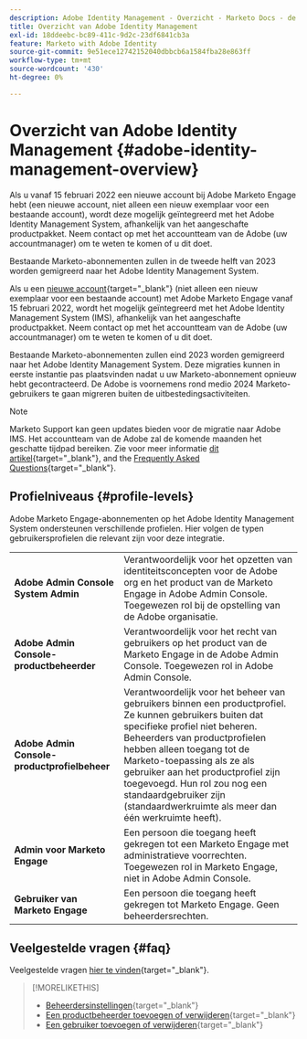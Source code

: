 ```yaml
---
description: Adobe Identity Management - Overzicht - Marketo Docs - de Documentatie van het Product
title: Overzicht van Adobe Identity Management
exl-id: 18ddeebc-bc89-411c-9d2c-23df6841cb3a
feature: Marketo with Adobe Identity
source-git-commit: 9e51ece12742152040dbbcb6a1584fba28e863ff
workflow-type: tm+mt
source-wordcount: '430'
ht-degree: 0%

---
```


# Overzicht van Adobe Identity Management {#adobe-identity-management-overview}

Als u vanaf 15 februari 2022 een nieuwe account bij Adobe Marketo Engage hebt (een nieuwe account, niet alleen een nieuw exemplaar voor een bestaande account), wordt deze mogelijk geïntegreerd met het Adobe Identity Management System, afhankelijk van het aangeschafte productpakket. Neem contact op met het accountteam van de Adobe (uw accountmanager) om te weten te komen of u dit doet.

Bestaande Marketo-abonnementen zullen in de tweede helft van 2023 worden gemigreerd naar het Adobe Identity Management System.

Als u een [nieuwe account](/help/marketo/product-docs/administration/marketo-with-adobe-identity/quick-guide.md){target="_blank"} (niet alleen een nieuw exemplaar voor een bestaande account) met Adobe Marketo Engage vanaf 15 februari 2022, wordt het mogelijk geïntegreerd met het Adobe Identity Management System (IMS), afhankelijk van het aangeschafte productpakket. Neem contact op met het accountteam van de Adobe (uw accountmanager) om te weten te komen of u dit doet.

Bestaande Marketo-abonnementen zullen eind 2023 worden gemigreerd naar het Adobe Identity Management System. Deze migraties kunnen in eerste instantie pas plaatsvinden nadat u uw Marketo-abonnement opnieuw hebt gecontracteerd. De Adobe is voornemens rond medio 2024 Marketo-gebruikers te gaan migreren buiten de uitbestedingsactiviteiten.

>[!NOTE]
>
>Marketo Support kan geen updates bieden voor de migratie naar Adobe IMS. Het accountteam van de Adobe zal de komende maanden het geschatte tijdpad bereiken. Zie voor meer informatie [dit artikel](/help/marketo/product-docs/administration/marketo-with-adobe-identity/understanding-marketo-subscription-and-user-migration-to-the-adobe-admin-console.md){target="_blank"}, and the [Frequently Asked Questions](/help/marketo/product-docs/administration/marketo-with-adobe-identity/faq.md){target="_blank"}.

## Profielniveaus {#profile-levels}

Adobe Marketo Engage-abonnementen op het Adobe Identity Management System ondersteunen verschillende profielen. Hier volgen de typen gebruikersprofielen die relevant zijn voor deze integratie.

<table>
 <tr>
  <td><strong>Adobe Admin Console System Admin</strong></td>
  <td>Verantwoordelijk voor het opzetten van identiteitsconcepten voor de Adobe org en het product van de Marketo Engage in Adobe Admin Console. Toegewezen rol bij de opstelling van de Adobe organisatie.</td>
 </tr>
 <tr>
  <td><strong>Adobe Admin Console-productbeheerder</strong></td>
  <td>Verantwoordelijk voor het recht van gebruikers op het product van de Marketo Engage in de Adobe Admin Console. Toegewezen rol in Adobe Admin Console.</td>
 </tr>
 <tr>
  <td><strong>Adobe Admin Console-productprofielbeheer</strong></td>
  <td>Verantwoordelijk voor het beheer van gebruikers binnen een productprofiel. Ze kunnen gebruikers buiten dat specifieke profiel niet beheren. Beheerders van productprofielen hebben alleen toegang tot de Marketo-toepassing als ze als gebruiker aan het productprofiel zijn toegevoegd. Hun rol zou nog een standaardgebruiker zijn (standaardwerkruimte als meer dan één werkruimte heeft).
</td>
 </tr>
 <tr>
  <td><strong>Admin voor Marketo Engage</strong></td>
  <td>Een persoon die toegang heeft gekregen tot een Marketo Engage met administratieve voorrechten. Toegewezen rol in Marketo Engage, niet in Adobe Admin Console.</td>
 </tr>
 <tr>
  <td><strong>Gebruiker van Marketo Engage</strong></td>
  <td>Een persoon die toegang heeft gekregen tot Marketo Engage. Geen beheerdersrechten.</td>
 </tr>
</table>

## Veelgestelde vragen {#faq}

Veelgestelde vragen [hier te vinden](/help/marketo/product-docs/administration/marketo-with-adobe-identity/faq.md){target="_blank"}.

>[!MORELIKETHIS]
>
>* [Beheerdersinstellingen](/help/marketo/product-docs/administration/marketo-with-adobe-identity/admin-setup.md){target="_blank"}
>* [Een productbeheerder toevoegen of verwijderen](/help/marketo/product-docs/administration/marketo-with-adobe-identity/add-or-remove-a-product-admin.md){target="_blank"}
>* [Een gebruiker toevoegen of verwijderen](/help/marketo/product-docs/administration/marketo-with-adobe-identity/add-or-remove-a-user.md){target="_blank"}

